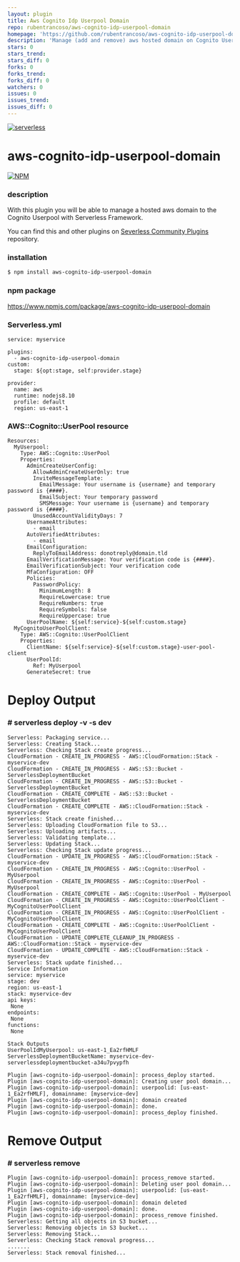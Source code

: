 ```yaml
---
layout: plugin
title: Aws Cognito Idp Userpool Domain
repo: rubentrancoso/aws-cognito-idp-userpool-domain
homepage: 'https://github.com/rubentrancoso/aws-cognito-idp-userpool-domain'
description: 'Manage (add and remove) aws hosted domain on Cognito Userpools'
stars: 0
stars_trend: 
stars_diff: 0
forks: 0
forks_trend: 
forks_diff: 0
watchers: 0
issues: 0
issues_trend: 
issues_diff: 0
---
```



[![serverless](http://public.serverless.com/badges/v3.svg)](http://www.serverless.com)
# aws-cognito-idp-userpool-domain

[![NPM](https://nodei.co/npm/aws-cognito-idp-userpool-domain.png?downloads=true&downloadRank=true&stars=true)](https://nodei.co/npm/aws-cognito-idp-userpool-domain/)

### description
With this plugin you will be able to manage a hosted aws domain to the Cognito Userpool with Serverless Framework.

You can find this and other plugins on [Severless Community Plugins](https://github.com/serverless/plugins) repository.

### installation
```bash
$ npm install aws-cognito-idp-userpool-domain
```

### npm package
<a href="https://www.npmjs.com/package/aws-cognito-idp-userpool-domain" target="_blank">https://www.npmjs.com/package/aws-cognito-idp-userpool-domain</a>

### Serverless.yml
```
service: myservice

plugins:
  - aws-cognito-idp-userpool-domain
custom:
  stage: ${opt:stage, self:provider.stage}  
  
provider:
  name: aws
  runtime: nodejs8.10
  profile: default
  region: us-east-1
```

### AWS::Cognito::UserPool resource
```
Resources:
  MyUserpool:
    Type: AWS::Cognito::UserPool
    Properties:
      AdminCreateUserConfig: 
        AllowAdminCreateUserOnly: true
        InviteMessageTemplate:
          EmailMessage: Your username is {username} and temporary password is {####}.  
          EmailSubject: Your temporary password
          SMSMessage: Your username is {username} and temporary password is {####}.
        UnusedAccountValidityDays: 7
      UsernameAttributes: 
        - email
      AutoVerifiedAttributes: 
        - email
      EmailConfiguration: 
        ReplyToEmailAddress: donotreply@domain.tld
      EmailVerificationMessage: Your verification code is {####}.
      EmailVerificationSubject: Your verification code
      MfaConfiguration: OFF
      Policies:
        PasswordPolicy:
          MinimumLength: 8
          RequireLowercase: true
          RequireNumbers: true
          RequireSymbols: false
          RequireUppercase: true
      UserPoolName: ${self:service}-${self:custom.stage}
  MyCognitoUserPoolClient:
    Type: AWS::Cognito::UserPoolClient
    Properties:
      ClientName: ${self:service}-${self:custom.stage}-user-pool-client
      UserPoolId:
        Ref: MyUserpool
      GenerateSecret: true
```
 
 # Deploy Output
 ### # serverless deploy -v -s dev
 
 ```
 Serverless: Packaging service...
Serverless: Creating Stack...
Serverless: Checking Stack create progress...
CloudFormation - CREATE_IN_PROGRESS - AWS::CloudFormation::Stack - myservice-dev
CloudFormation - CREATE_IN_PROGRESS - AWS::S3::Bucket - ServerlessDeploymentBucket
CloudFormation - CREATE_IN_PROGRESS - AWS::S3::Bucket - ServerlessDeploymentBucket
CloudFormation - CREATE_COMPLETE - AWS::S3::Bucket - ServerlessDeploymentBucket
CloudFormation - CREATE_COMPLETE - AWS::CloudFormation::Stack - myservice-dev
Serverless: Stack create finished...
Serverless: Uploading CloudFormation file to S3...
Serverless: Uploading artifacts...
Serverless: Validating template...
Serverless: Updating Stack...
Serverless: Checking Stack update progress...
CloudFormation - UPDATE_IN_PROGRESS - AWS::CloudFormation::Stack - myservice-dev
CloudFormation - CREATE_IN_PROGRESS - AWS::Cognito::UserPool - MyUserpool
CloudFormation - CREATE_IN_PROGRESS - AWS::Cognito::UserPool - MyUserpool
CloudFormation - CREATE_COMPLETE - AWS::Cognito::UserPool - MyUserpool
CloudFormation - CREATE_IN_PROGRESS - AWS::Cognito::UserPoolClient - MyCognitoUserPoolClient
CloudFormation - CREATE_IN_PROGRESS - AWS::Cognito::UserPoolClient - MyCognitoUserPoolClient
CloudFormation - CREATE_COMPLETE - AWS::Cognito::UserPoolClient - MyCognitoUserPoolClient
CloudFormation - UPDATE_COMPLETE_CLEANUP_IN_PROGRESS - AWS::CloudFormation::Stack - myservice-dev
CloudFormation - UPDATE_COMPLETE - AWS::CloudFormation::Stack - myservice-dev
Serverless: Stack update finished...
Service Information
service: myservice
stage: dev
region: us-east-1
stack: myservice-dev
api keys:
  None
endpoints:
  None
functions:
  None

Stack Outputs
UserPoolIdMyUserpool: us-east-1_Ea2rfHMLF
ServerlessDeploymentBucketName: myservice-dev-serverlessdeploymentbucket-a34u7pvypfh

Plugin [aws-cognito-idp-userpool-domain]: process_deploy started.
Plugin [aws-cognito-idp-userpool-domain]: Creating user pool domain...
Plugin [aws-cognito-idp-userpool-domain]: userpoolid: [us-east-1_Ea2rfHMLF], domainname: [myservice-dev]
Plugin [aws-cognito-idp-userpool-domain]: domain created
Plugin [aws-cognito-idp-userpool-domain]: done.
Plugin [aws-cognito-idp-userpool-domain]: process_deploy finished.
```

# Remove Output
### # serverless remove

```
Plugin [aws-cognito-idp-userpool-domain]: process_remove started.
Plugin [aws-cognito-idp-userpool-domain]: Deleting user pool domain...
Plugin [aws-cognito-idp-userpool-domain]: userpoolid: [us-east-1_Ea2rfHMLF], domainname: [myservice-dev]
Plugin [aws-cognito-idp-userpool-domain]: domain deleted
Plugin [aws-cognito-idp-userpool-domain]: done.
Plugin [aws-cognito-idp-userpool-domain]: process_remove finished.
Serverless: Getting all objects in S3 bucket...
Serverless: Removing objects in S3 bucket...
Serverless: Removing Stack...
Serverless: Checking Stack removal progress...
.......
Serverless: Stack removal finished...
```
